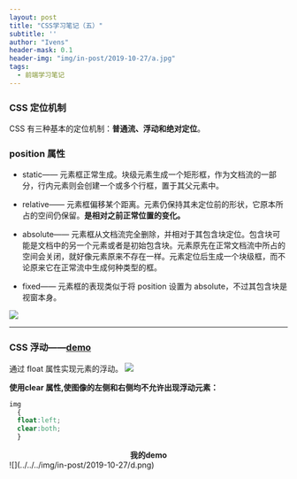 ```yaml
---
layout: post
title: "CSS学习笔记（五）"
subtitle: ''
author: "Ivens"
header-mask: 0.1
header-img: "img/in-post/2019-10-27/a.jpg"
tags:
  - 前端学习笔记
---
```

### CSS 定位机制
CSS 有三种基本的定位机制：**普通流、浮动和绝对定位**。

### position 属性
- static——
元素框正常生成。块级元素生成一个矩形框，作为文档流的一部分，行内元素则会创建一个或多个行框，置于其父元素中。

- relative——
元素框偏移某个距离。元素仍保持其未定位前的形状，它原本所占的空间仍保留。**是相对之前正常位置的变化。**

- absolute——
元素框从文档流完全删除，并相对于其包含块定位。包含块可能是文档中的另一个元素或者是初始包含块。元素原先在正常文档流中所占的空间会关闭，就好像元素原来不存在一样。元素定位后生成一个块级框，而不论原来它在正常流中生成何种类型的框。

- fixed——
元素框的表现类似于将 position 设置为 absolute，不过其包含块是视窗本身。

![](../../../../img/in-post/2019-10-27/c.png)

<hr>

### CSS 浮动——[demo][1]
通过 float 属性实现元素的浮动。
![](../../../img/in-post/2019-10-27/d.gif)

**使用clear 属性,使图像的左侧和右侧均不允许出现浮动元素：**
```css
img
  {
  float:left;
  clear:both;
  }
```

<center><strong>我的demo</strong></center>
![](../../../img/in-post/2019-10-27/d.png)


[1]:https://www.w3school.com.cn/tiy/t.asp?f=csse_float6


